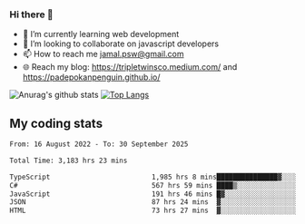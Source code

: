 ### Hi there 👋

<!--
**padepokanpenguin/padepokanpenguin** is a ✨ _special_ ✨ repository because its `README.md` (this file) appears on your GitHub profile.
-->

- 🌱 I’m currently learning  web development
- 👯 I’m looking to collaborate on javascript developers
- 📫 How to reach me jamal.psw@gmail.com
- 🌐 Reach my blog:
   https://tripletwinsco.medium.com/ and
   https://padepokanpenguin.github.io/

![Anurag's github stats](https://github-readme-stats.vercel.app/api?username=padepokanpenguin&count_private=true&disable_animations=false&show_icons=true&theme=default)
[![Top Langs](https://github-readme-stats.vercel.app/api/top-langs/?username=padepokanpenguin&theme=default&layout=compact)](https://github.com/padepokanpenguin)

## My coding stats

<!--START_SECTION:waka-->

```txt
From: 16 August 2022 - To: 30 September 2025

Total Time: 3,183 hrs 23 mins

TypeScript                         1,985 hrs 8 mins███████████████▓░░░░░░░░░   62.36 %
C#                                 567 hrs 59 mins ████▒░░░░░░░░░░░░░░░░░░░░   17.84 %
JavaScript                         191 hrs 46 mins █▓░░░░░░░░░░░░░░░░░░░░░░░   06.02 %
JSON                               87 hrs 24 mins  ▓░░░░░░░░░░░░░░░░░░░░░░░░   02.75 %
HTML                               73 hrs 27 mins  ▓░░░░░░░░░░░░░░░░░░░░░░░░   02.31 %
```

<!--END_SECTION:waka-->


